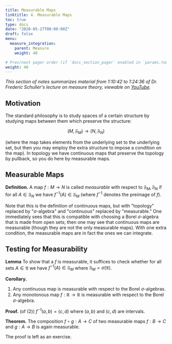 ```yaml
---
title: Measurable Maps
linktitle: 4. Measurable Maps
toc: true
type: docs
date: "2020-05-27T00:00:00Z"
draft: false
menu:
  measure_integration:
    parent: Measure
    weight: 40

# Prev/next pager order (if `docs_section_pager` enabled in `params.toml`)
weight: 40
---
```

*This section of notes summarizes material from 1:10:42 to 1:24:36 of Dr. Frederic Schuller's lecture on measure theory, viewable on [YouTube](https://youtu.be/6ad9V8gvyBQ?t=4242).*

## Motivation
The standard philosophy is to study spaces of a certain structure by studying maps between them which preserve the structure: 

$$(M, \mathfrak{F}_M) \to (N, \mathfrak{F}_N)$$

(where the map takes elements from the underlying set to the underlying set, but then you may employ the extra structure to impose a condition on the map).  In topology we have continuous maps that preserve the topology by pullback, so you do here by measurable maps.

## Measurable Maps
**Definition.** A map $f: M \to N$ is called *measurable* with respect to $\mathfrak{F}_M, \mathfrak{F}_N$ if for all $A \in \mathfrak{F}_N$ we have $f^{-1}(A) \in \mathfrak{F}_M$ (where $f^{-1}$ denotes the preimage of $f$).

Note that this is the definition of continuous maps, but with "topology" replaced by "$\sigma$-algebra" and "continuous" replaced by "measurable."  One immediately sees that this is compatible with choosing a Borel $\sigma$-algebra that is made from open sets; then one may see that continuous maps are measurable (though they are not the only measurable maps).  With one extra condition, the measurable maps are in fact the ones we can integrate.

## Testing for Measurability
**Lemma** To show that a $f$ is measurable, it suffices to check whether for all sets $A \in \mathfrak{A}$ we have $f^{-1}(A) \in \mathfrak{F}_M$ where $\mathfrak{F}_M = \sigma(\mathfrak{A})$.

**Corollary.** 
1. Any continuous map is measurable with respect to the Borel $\sigma$-algebras.  
2. Any monotonous map $f: \mathbb{R} \to \mathbb{R}$ is measurable with respect to the Borel $\sigma$-algebra.  

**Proof.** (of (2)) $f^{-1}(a, b) = (c, d)$ where $(a, b)$ and $(c, d)$ are intervals.  

**Theorem.** The composition $f \circ g : A \to C$ of two measurable maps $f: B \to C$ and $g: A \to B$ is again measurable.  

The proof is left as an exercise.  


